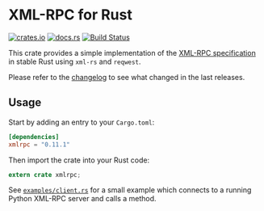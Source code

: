 # XML-RPC for Rust

[![crates.io](https://img.shields.io/crates/v/xmlrpc.svg)](https://crates.io/crates/xmlrpc)
[![docs.rs](https://docs.rs/xmlrpc/badge.svg)](https://docs.rs/xmlrpc/)
[![Build Status](https://travis-ci.org/jonas-schievink/xml-rpc-rs.svg?branch=master)](https://travis-ci.org/jonas-schievink/xml-rpc-rs)

This crate provides a simple implementation of the [XML-RPC specification](http://xmlrpc.scripting.com/spec.html) in stable Rust using `xml-rs` and `reqwest`.

Please refer to the [changelog](CHANGELOG.md) to see what changed in the last releases.

## Usage

Start by adding an entry to your `Cargo.toml`:

```toml
[dependencies]
xmlrpc = "0.11.1"
```

Then import the crate into your Rust code:

```rust
extern crate xmlrpc;
```

See [`examples/client.rs`](examples/client.rs) for a small example which connects to a running Python XML-RPC server and calls a method.
